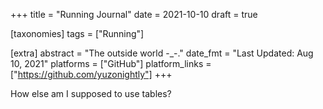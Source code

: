 +++
title = "Running Journal"
date = 2021-10-10
draft = true

[taxonomies]
tags = ["Running"]

[extra]
abstract = "The outside world -_-."
date_fmt = "Last Updated: Aug 10, 2021"
platforms = ["GitHub"]
platform_links = ["https://github.com/yuzonightly"]
+++

How else am I supposed to use tables?
